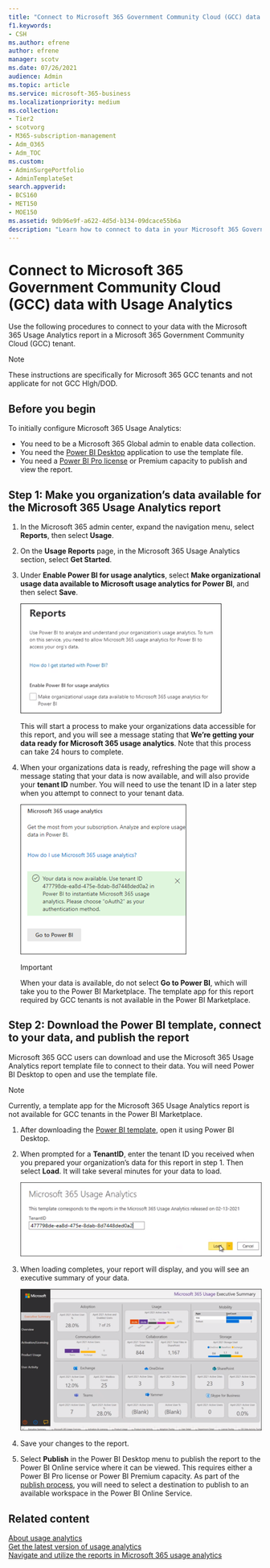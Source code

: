 ```yaml
---
title: "Connect to Microsoft 365 Government Community Cloud (GCC) data with Usage Analytics"
f1.keywords:
- CSH
ms.author: efrene
author: efrene
manager: scotv
ms.date: 07/26/2021
audience: Admin
ms.topic: article
ms.service: microsoft-365-business
ms.localizationpriority: medium
ms.collection:
- Tier2
- scotvorg
- M365-subscription-management
- Adm_O365
- Adm_TOC
ms.custom: 
- AdminSurgePortfolio
- AdminTemplateSet
search.appverid:
- BCS160
- MET150
- MOE150
ms.assetid: 9db96e9f-a622-4d5d-b134-09dcace55b6a
description: "Learn how to connect to data in your Microsoft 365 Government Community Cloud (GCC) tenant by using the Microsoft 365 Usage Analytics template app in Power BI."
---
```


# Connect to Microsoft 365 Government Community Cloud (GCC) data with Usage Analytics

Use the following procedures to connect to your data with the Microsoft 365 Usage Analytics report in a Microsoft 365 Government Community Cloud (GCC) tenant. 

> [!NOTE]
> These instructions are specifically for Microsoft 365 GCC tenants and not applicate for not GCC HIgh/DOD.

## Before you begin

To initially configure Microsoft 365 Usage Analytics: 

- You need to be a Microsoft 365 Global admin to enable data collection. 
- You need the [Power BI Desktop](https://powerbi.microsoft.com/en-us/desktop/) application to use the template file. 
- You need a [Power BI Pro license](https://go.microsoft.com/fwlink/p/?linkid=845347) or Premium capacity to publish and view the report. 

## Step 1: Make you organization’s data available for the Microsoft 365 Usage Analytics report

1. In the Microsoft 365 admin center, expand the navigation menu, select **Reports**, then select **Usage**. 
2. On the **Usage Reports** page, in the Microsoft 365 Usage Analytics section, select **Get Started**. 
3. Under **Enable Power BI for usage analytics**, select **Make organizational usage data available to Microsoft usage analytics for Power BI**, and then select **Save**.

    ![Make your tenant data available.](../../media/usage-analytics/make-data-available.png) 



    This will start a process to make your organizations data accessible for this report, and you will see a message stating that **We’re getting your data ready for Microsoft 365 usage analytics**. Note that this process can take 24 hours to complete. 

4. When your organizations data is ready, refreshing the page will show a message stating that your data is now available, and will also provide your **tenant ID** number. You will need to use the tenant ID in a later step when you attempt to connect to your tenant data. 
 
    ![Tenant ID.](../../media/usage-analytics/tenant-id-gcc.png) 
 
    > [!IMPORTANT]
    > When your data is available, do not select **Go to Power BI**, which will take you to the Power BI Marketplace.  The template app for this report required by GCC tenants is not available in the Power BI Marketplace.  


## Step 2: Download the Power BI template, connect to your data, and publish the report

Microsoft 365 GCC users can download and use the Microsoft 365 Usage Analytics report template file to connect to their data. You will need Power BI Desktop to open and use the template file. 

 > [!NOTE]
 > Currently, a template app for the Microsoft 365 Usage Analytics report is not available for GCC tenants in the Power BI Marketplace.  

1. After downloading the [Power BI template](https://download.microsoft.com/download/7/8/2/782ba8a7-8d89-4958-a315-dab04c3b620c/Microsoft%20365%20Usage%20Analytics.pbit), open it using Power BI Desktop. 
2. When prompted for a **TenantID**, enter the tenant ID you received when you prepared your organization’s data for this report in step 1. Then select **Load**. It will take several minutes for your data to load. 

    ![Enter tenant ID.](../../media/usage-analytics/add-tenant-id.png) 



3. When loading completes, your report will display, and you will see an executive summary of your data. 

    ![Executive Summary.](../../media/usage-analytics/exec-summary.png) 
 

4. Save your changes to the report. 
5. Select **Publish** in the Power BI Desktop menu to publish the report to the Power BI Online service where it can be viewed. This requires either a Power BI Pro license or Power BI Premium capacity. As part of the [publish process](/power-bi/create-reports/desktop-upload-desktop-files#to-publish-a-power-bi-desktop-dataset-and-reports), you will need to select a destination to publish to an available workspace in the Power BI Online Service.

## Related content

[About usage analytics](usage-analytics.md) </br>
[Get the latest version of usage analytics](get-the-latest-version-of-usage-analytics.md) </br>
[Navigate and utilize the reports in Microsoft 365 usage analytics](navigate-and-utilize-reports.md) </br>

